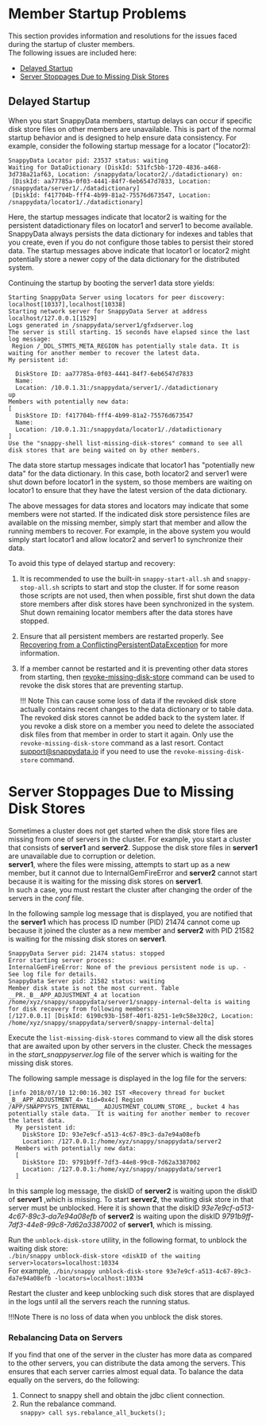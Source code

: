 <a id="member-startup-replay"></a>

# Member Startup Problems

This section provides information and resolutions for the issues faced during the startup of cluster members. </br>
The following issues are included here:

*	[Delayed Startup](#delayedstartup)
*	[Server Stoppages Due to Missing Disk Stores](missingdiskstore)	

<a id= delayedstartup> </a>
## Delayed Startup

When you start SnappyData members, startup delays can occur if specific disk store files on other members are unavailable. This is part of the normal startup behavior and is designed to help ensure data consistency. For example, consider the following startup message for a locator ("locator2):

```pre
SnappyData Locator pid: 23537 status: waiting
Waiting for DataDictionary (DiskId: 531fc5bb-1720-4836-a468-3d738a21af63, Location: /snappydata/locator2/./datadictionary) on: 
 [DiskId: aa77785a-0f03-4441-84f7-6eb6547d7833, Location: /snappydata/server1/./datadictionary]
 [DiskId: f417704b-fff4-4b99-81a2-75576d673547, Location: /snappydata/locator1/./datadictionary]
```

Here, the startup messages indicate that locator2 is waiting for the persistent datadictionary files on locator1 and server1 to become available. SnappyData always persists the data dictionary for indexes and tables that you create, even if you do not configure those tables to persist their stored data. The startup messages above indicate that locator1 or locator2 might potentially store a newer copy of the data dictionary for the distributed system.

Continuing the startup by booting the server1 data store yields:

```pre
Starting SnappyData Server using locators for peer discovery: localhost[10337],localhost[10338]
Starting network server for SnappyData Server at address localhost/127.0.0.1[1529]
Logs generated in /snappydata/server1/gfxdserver.log
The server is still starting. 15 seconds have elapsed since the last log message: 
 Region /_DDL_STMTS_META_REGION has potentially stale data. It is waiting for another member to recover the latest data.
My persistent id:

  DiskStore ID: aa77785a-0f03-4441-84f7-6eb6547d7833
  Name: 
  Location: /10.0.1.31:/snappydata/server1/./datadictionary
up
Members with potentially new data:
[
  DiskStore ID: f417704b-fff4-4b99-81a2-75576d673547
  Name: 
  Location: /10.0.1.31:/snappydata/locator1/./datadictionary
]
Use the "snappy-shell list-missing-disk-stores" command to see all disk stores that are being waited on by other members.
```

The data store startup messages indicate that locator1 has "potentially new data" for the data dictionary. In this case, both locator2 and server1 were shut down before locator1 in the system, so those members are waiting on locator1 to ensure that they have the latest version of the data dictionary.

The above messages for data stores and locators may indicate that some members were not started. If the indicated disk store persistence files are available on the missing member, simply start that member and allow the running members to recover. For example, in the above system you would simply start locator1 and allow locator2 and server1 to synchronize their data.

To avoid this type of delayed startup and recovery:

1.  It is recommended to use the built-in `snappy-start-all.sh` and `snappy-stop-all.sh` scripts to start and stop the cluster. If for some reason those scripts are not used, then when possible, first shut down the data store members after disk stores have been synchronized in the system.</br> Shut down remaining locator members after the data stores have stopped.

2.  Ensure that all persistent members are restarted properly. See [Recovering from a ConflictingPersistentDataException](recovering_from_a_conflictingpersistentdataexception.md) for more information.

3.  If a member cannot be restarted and it is preventing other data stores from starting, then [revoke-missing-disk-store](../reference/command_line_utilities/store-revoke-missing-disk-stores.md) command can be used to revoke the disk stores that are preventing startup. 

	!!! Note
    	This can cause some loss of data if the revoked disk store actually contains recent changes to the data dictionary or to table data. The revoked disk stores cannot be added back to the system later. If you revoke a disk store on a member you need to delete the associated disk files from that member in order to start it again. Only use the `revoke-missing-disk-store` command as a last resort.  Contact [support@snappydata.io](mailto:support@snappydata.io) if you need to use the `revoke-missing-disk-store` command.

<a id= missingdiskstore> </a>
# Server Stoppages Due to Missing Disk Stores

Sometimes a cluster does not get started when the disk store files are missing from one of servers in the cluster. 
For example, you start a cluster that consists of **server1** and **server2**. Suppose the disk store files in **server1** are unavailable due to corruption or deletion. </br>**server1**, where the files were missing, attempts to start up as a new member, but it cannot due to InternalGemFireError and **server2** cannot start because it is waiting for the missing disk stores on **server1**. </br>In such a case, you must restart the cluster after changing the order of the servers in the *conf* file. 

In the following sample log message that is displayed, you are notified that the **server1** which has process ID number (PID) 21474 cannot come up because it joined the cluster as a new member and **server2** with PID 21582 is waiting for the missing disk stores on **server1**.</br>
```Pre
SnappyData Server pid: 21474 status: stopped
Error starting server process: 
InternalGemFireError: None of the previous persistent node is up. - See log file for details.
SnappyData Server pid: 21582 status: waiting
Member disk state is not the most current. Table __PR._B__APP_ADJUSTMENT_4 at location /home/xyz/snappy/snappydata/server1/snappy-internal-delta is waiting for disk recovery from following members: 
[/127.0.0.1] [DiskId: 6190c93b-158f-40f1-8251-1e9c58e320c2, Location: /home/xyz/snappy/snappydata/server0/snappy-internal-delta]
```
Execute the  `list-missing-disk-stores` command to view all the disk stores that are awaited upon by other servers in the cluster. Check the messages in the *start_snappyserver.log* file of the server which is waiting for the missing disk stores. 

The following sample message is displayed in the log file for the servers:</br>
```Pre
[info 2018/07/10 12:00:16.302 IST <Recovery thread for bucket _B__APP_ADJUSTMENT_4> tid=0x4c] Region /APP/SNAPPYSYS_INTERNAL____ADJUSTMENT_COLUMN_STORE_, bucket 4 has potentially stale data.  It is waiting for another member to recover the latest data.
  My persistent id:
    DiskStore ID: 93e7e9cf-a513-4c67-89c3-da7e94a08efb
    Location: /127.0.0.1:/home/xyz/snappy/snappydata/server2
  Members with potentially new data:
  [
    DiskStore ID: 9791b9ff-7df3-44e8-99c8-7d62a3387002
    Location: /127.0.0.1:/home/xyz/snappy/snappydata/server1
  ]
``` 
In this sample log message, the diskID of **server2** is waiting upon the diskID of **server1** ,which is missing. To start **server2**, the waiting disk store in that server must be unblocked.
Here it is shown that the diskID *93e7e9cf-a513-4c67-89c3-da7e94a08efb* of **server2** is waiting upon the diskID *9791b9ff-7df3-44e8-99c8-7d62a3387002* of **server1**, which is missing.

Run the `unblock-disk-store` utility, in the following format, to unblock the waiting disk store:</br>
`./bin/snappy unblock-disk-store <diskID of the waiting server>locators=localhost:10334`</br>
For example, `./bin/snappy unblock-disk-store 93e7e9cf-a513-4c67-89c3-da7e94a08efb -locators=localhost:10334`

Restart the cluster and keep unblocking such disk stores that are displayed in the logs until all the servers reach the running status.

!!!Note
There is no loss of data when you unblock the disk stores.

### Rebalancing Data on Servers

If you find that one of the server in the cluster has more data as compared to the other servers, you can distribute the data among the servers. This ensures that each server carries almost equal data. To balance the data equally on the servers, do the following:

1.	Connect to snappy shell and obtain the jdbc client connection.
2.	Run the rebalance command.</br>
`snappy> call sys.rebalance_all_buckets();`